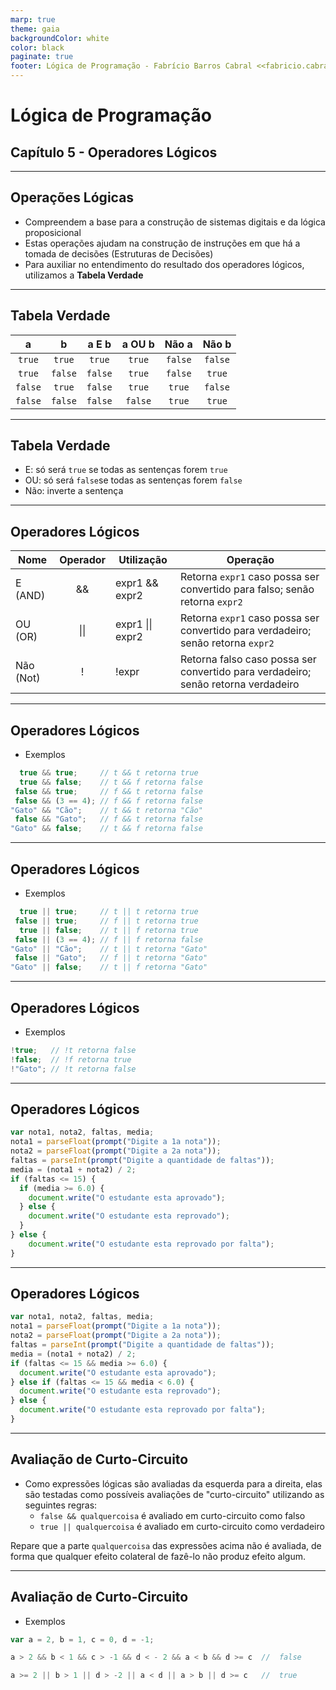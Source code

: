 ```yaml
---
marp: true
theme: gaia
backgroundColor: white
color: black
paginate: true
footer: Lógica de Programação - Fabrício Barros Cabral <<fabricio.cabral@ead.ifpe.edu.br>>
---
```

<style>
img[alt~="center"] {
    display: block;
    margin: 0 auto;
}
</style>

<!-- _paginate: false -->
# **Lógica de Programação**

## Capítulo 5 - Operadores Lógicos

---

## Operações Lógicas

- Compreendem a base para a construção de sistemas digitais e da lógica proposicional
- Estas operações ajudam na construção de instruções em que há a tomada de decisões (Estruturas de Decisões)
- Para auxiliar no entendimento do resultado dos operadores lógicos, utilizamos a **Tabela Verdade**

---

## Tabela Verdade

|    a    |     b    |  a E b  |   a OU b  |  Não a  |  Não b  |
|:-------:|:--------:|:-------:|:---------:|:-------:|:-------:|
| `true`  |  `true`  | `true`  | `true`    | `false` | `false` |
| `true`  |  `false` | `false` | `true`    | `false` | `true`  |
| `false` |  `true`  | `false` | `true`    | `true`  | `false` |
| `false` |  `false` | `false` | `false`   | `true`  | `true`  |

---

## Tabela Verdade

- E: só será `true` se todas as sentenças forem `true`
- OU: só será `false`se todas as sentenças forem `false`
- Não: inverte a sentença

---

## Operadores Lógicos

| Nome      | Operador | Utilização       | Operação                                                                          |
|-----------|:--------:|------------------|-----------------------------------------------------------------------------------|
| E (AND)   |    &&    | expr1 && expr2   | Retorna `expr1` caso possa ser convertido para falso; senão retorna `expr2`       |
| OU (OR)   |    \|\|  | expr1 \|\| expr2 | Retorna `expr1` caso possa ser convertido para verdadeiro; senão retorna `expr2`  |
| Não (Not) |     !    | !expr            | Retorna falso caso possa ser convertido para verdadeiro; senão retorna verdadeiro |

---

## Operadores Lógicos

- Exemplos
  
```javascript
  true && true;     // t && t retorna true
  true && false;    // t && f retorna false
 false && true;     // f && t retorna false
 false && (3 == 4); // f && f retorna false
"Gato" && "Cão";    // t && t retorna "Cão"
 false && "Gato";   // f && t retorna false
"Gato" && false;    // t && f retorna false
```

---

## Operadores Lógicos

- Exemplos
  
```javascript
  true || true;     // t || t retorna true
 false || true;     // f || t retorna true
  true || false;    // t || f retorna true
 false || (3 == 4); // f || f retorna false
"Gato" || "Cão";    // t || t retorna "Gato"
 false || "Gato";   // f || t retorna "Gato"
"Gato" || false;    // t || f retorna "Gato"
```

---

## Operadores Lógicos

- Exemplos

```javascript
!true;   // !t retorna false
!false;  // !f retorna true
!"Gato"; // !t retorna false
```

---

## Operadores Lógicos

```javascript
var nota1, nota2, faltas, media;
nota1 = parseFloat(prompt("Digite a 1a nota"));
nota2 = parseFloat(prompt("Digite a 2a nota"));
faltas = parseInt(prompt("Digite a quantidade de faltas"));
media = (nota1 + nota2) / 2;
if (faltas <= 15) {
  if (media >= 6.0) {
    document.write("O estudante esta aprovado");
  } else {
    document.write("O estudante esta reprovado");
  }
} else {
    document.write("O estudante esta reprovado por falta");
}
```

---

## Operadores Lógicos

```javascript
var nota1, nota2, faltas, media;
nota1 = parseFloat(prompt("Digite a 1a nota"));
nota2 = parseFloat(prompt("Digite a 2a nota"));
faltas = parseInt(prompt("Digite a quantidade de faltas"));
media = (nota1 + nota2) / 2;
if (faltas <= 15 && media >= 6.0) {
  document.write("O estudante esta aprovado");
} else if (faltas <= 15 && media < 6.0) {
  document.write("O estudante esta reprovado");
} else {
  document.write("O estudante esta reprovado por falta");
}
```

---

## Avaliação de Curto-Circuito

- Como expressões lógicas são avaliadas da esquerda para a direita, elas são testadas como possíveis avaliações de "curto-circuito" utilizando as seguintes regras:
  - `false && qualquercoisa` é avaliado em curto-circuito como falso
  - `true || qualquercoisa` é avaliado em curto-circuito como verdadeiro

Repare que a parte `qualquercoisa` das expressões acima não é avaliada, de forma que qualquer efeito colateral de fazê-lo não produz efeito algum.

---

## Avaliação de Curto-Circuito

- Exemplos

```javascript
var a = 2, b = 1, c = 0, d = -1;

a > 2 && b < 1 && c > -1 && d < - 2 && a < b && d >= c  //  false

a >= 2 || b > 1 || d > -2 || a < d || a > b || d >= c   //  true
```
